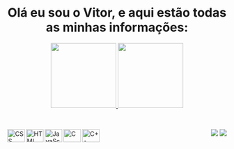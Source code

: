 <h1 align="center">
  Olá eu sou o Vitor, e aqui estão todas as minhas informações:
</h1>

<div align="center" display="inline">
  <a href="https://github.com/TH3G0Dz">
  <img height="150em" 
       src="https://github-readme-stats.vercel.app/api?username=TH3G0Dz&show_icons=true&theme=highcontrast&include_all_commits=true&count_private=true">
  <img height="150em" 
       src="https://github-readme-stats.vercel.app/api/top-langs/?username=TH3G0Dz&layout=compact&langs_count=7&theme=highcontrast">
</div>

##

<div style="display: inline_block"><br>
<img align="left" alt="CSS" width="40px" height="30px"
src="https://cdn.jsdelivr.net/gh/devicons/devicon/icons/css3/css3-original.svg" />
<img align="left" alt="HTML" width="40px" height="30px"
src="https://cdn.jsdelivr.net/gh/devicons/devicon/icons/html5/html5-original.svg" />
<img align="left" alt="JavaScript" width="40px" height="30px"
src="https://cdn.jsdelivr.net/gh/devicons/devicon/icons/javascript/javascript-original.svg" />
<img align="left" alt="C" width="40px" height="30px"
src="https://cdn.jsdelivr.net/gh/devicons/devicon/icons/c/c-original.svg" />
<img align="left" alt="C++" width="40px" height="30px"
src="https://cdn.jsdelivr.net/gh/devicons/devicon/icons/cplusplus/cplusplus-original.svg" />
</div> 


<div style="display: inline_block" align="right">
  <a href="https://www.instagram.com/vitorwanferreira/" target="_blank"><img src="https://img.shields.io/badge/-Instagram-%23E4405F?style=for-the-badge&logo=instagram&logoColor=white" target="_blank"></a>
  <a href="https://www.linkedin.com/in/vitor-hugo-wancenbock-ferreira/" target="_blank"><img src="https://img.shields.io/badge/-LinkedIn-%230077B5?style=for-the-badge&logo=linkedin&logoColor=white" target="_blank"></a>
